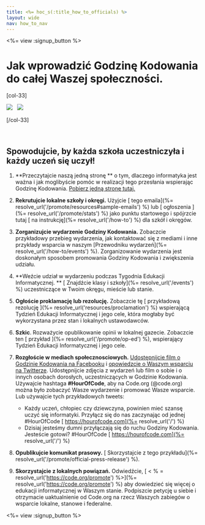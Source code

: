 ```yaml
---
title: <%= hoc_s(:title_how_to_officials) %>
layout: wide
nav: how_to_nav
---
```

<%= view :signup_button %>

# Jak wprowadzić Godzinę Kodowania do całej Waszej społeczności.

[col-33]

![](/images/fit-275/highlight-obama.png)&nbsp;&nbsp;&nbsp;![](/images/fit-246/dan.jpg)

[/col-33]

<p style="clear:both">&nbsp;</p>

## Spowodujcie, by każda szkoła uczestniczyła i każdy uczeń się uczył!

1. **Przeczytajcie naszą jedną stronę ** o tym, dlaczego informatyka jest ważna i jak moglibyście pomóc w realizacji tego przesłania wspierając Godzinę Kodowania. [Pobierz jedną stronę tutaj.](/files/hoc-one-pager.pdf)

2. **Rekrutujcie lokalne szkoły i okręgi.** Użyjcie [ tego emaila](%= resolve_url('/promote/resources#sample-emails') %) lub [ ogłoszenia ](%= resolve_url('/promote/stats') %) jako punktu startowego i spójrzcie tutaj [ na instrukcję](%= resolve_url('/how-to') %) dla szkół i okręgów.

3. **Zorganizujcie wydarzenie Godziny Kodowania.** Zobaczcie przykładowy przebieg wydarzenia, jak kontaktować się z mediami i inne przykłady wsparcia w naszym [Przewodniku wydarzeń](%= resolve_url('/how-to/events') %). Zorganizowanie wydarzenia jest doskonałym sposobem promowania Godziny Kodowania i zwiększenia udziału.

4. **Weźcie udział w wydarzeniu podczas Tygodnia Edukacji Informatycznej. ** [ Znajdźcie klasy i szkoły](%= resolve_url('/events') %) uczestniczące w Twoim okręgu, mieście lub stanie.

5. **Ogłoście proklamację lub rezolucję.** Zobaczcie tę [ przykładową rezolucję ](%= resolve_url('resources/proclamation') %) wspierającą Tydzień Edukacji Informatycznej i jego cele, która mogłaby być wykorzystana przez stan i lokalnych ustawodawców.

6. **Szkic**. Rozważycie opublikowanie opinii w lokalnej gazecie. Zobaczcie ten [ przykład ](%= resolve_url('/promote/op-ed') %), wspierający Tydzień Edukacji Informatycznej i jego cele.

7. **Rozgłoście w mediach społecznosciowych.** [Udostępnijcie film o Godzinie Kodowania na Facebooku](https://www.facebook.com/sharer/sharer.php?u=http%3A%2F%2Fhourofcode.com%2Fus) i [opowiedzcie o Waszym wsparciu na Twitterze](https://twitter.com/intent/tweet?url=http%3A%2F%2Fhourofcode.com&text=I%27m%20participating%20in%20this%20year%27s%20%23HourOfCode%2C%20are%20you%3F%20%40codeorg&original_referer=https%3A%2F%2Fwww.google.com%2Furl%3Fq%3Dhttps%253A%252F%252Ftwitter.com%252Fshare%253Fhashtags%253D%2526amp%253Brelated%253Dcodeorg%2526amp%253Btext%253DI%252527m%252Bparticipating%252Bin%252Bthis%252Byear%252527s%252B%252523HourOfCode%25252C%252Bare%252Byou%25253F%252B%252540codeorg%2526amp%253Burl%253Dhttp%25253A%25252F%25252Fhourofcode.com%26sa%3DD%26sntz%3D1%26usg%3DAFQjCNE1GLTUbKZfMlEh9Aj5w0iswz6PYQ&related=codeorg&hashtags=). Udostępnijcie zdjęcia z wydarzeń lub film o sobie i o innych osobach dorosłych, uczestniczących w Godzinie Kodowania. Używajcie hashtaga **#HourOfCode**, aby na Code.org (@code.org) można było zobaczyć Wasze wydarzenie i promować Wasze wsparcie. Lub używajcie tych przykładowych tweets:
    
    - Każdy uczeń, chłopiec czy dziewczyna, powinien mieć szansę uczyć się informatyki. Przyłącz się do nas zaczynając od jednej #HourOfCode [ https://hourofcode.com](%= resolve_url('/') %)
    - Dzisiaj jesteśmy dumni przyłączają się do ruchu Godziny Kodowania. Jesteście gotowi? #HourOfCode [ https://hourofcode.com](%= resolve_url('/') %)   
          
        

8. **Opublikujcie komunikat prasowy.** [ Skorzystajcie z tego przykładu](%= resolve_url('/promote/official-press-release') %).

9. **Skorzystajcie z lokalnych powiązań.** Odwiedźcie, [ < % = resolve_url('https://code.org/promote') %>](%= resolve_url('https://code.org/promote') %) aby dowiedzieć się więcej o edukacji informatycznej w Waszym stanie. Podpiszcie petycję u siebie i otrzymacie uaktualnienie od Code.org na rzecz Waszych zabiegów o wsparcie lokalne, stanowe i federalne.

<%= view :signup_button %>